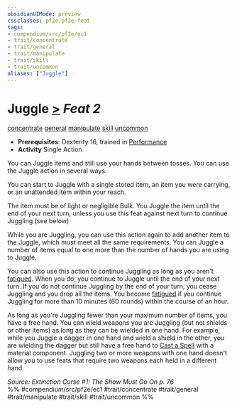 ```yaml
---
obsidianUIMode: preview
cssclasses: pf2e,pf2e-feat
tags:
- compendium/src/pf2e/ec1
- trait/concentrate
- trait/general
- trait/manipulate
- trait/skill
- trait/uncommon
aliases: ["Juggle"]
---
```

# Juggle  [>](rules/core-rulebook/chapter-9-playing-the-game.md#Actions "Single Action") *Feat 2*  
[concentrate](rules/traits/concentrate.md "Concentrate Action & Ability Trait")  [general](rules/traits/general.md "General Feat Trait")  [manipulate](rules/traits/manipulate.md "Manipulate General Trait")  [skill](rules/traits/skill.md "Skill Feat Trait")  [uncommon](rules/traits/uncommon.md "Uncommon Rarity Trait")  

- **Prerequisites**: Dexterity 16, trained in [Performance](compendium/skills.md#Performance)
- **Activity** Single Action

You can Juggle items and still use your hands between tosses. You can use the Juggle action in several ways.

You can start to Juggle with a single stored item, an item you were carrying, or an unattended item within your reach.

The item must be of light or negligible Bulk. You Juggle the item until the end of your next turn, unless you use this feat against next turn to continue Juggling (see below)

While you are Juggling, you can use this action again to add another item to the Juggle, which must meet all the same requirements. You can Juggle a number of items equal to one more than the number of hands you are using to Juggle.

You can also use this action to continue Juggling as long as you aren't [fatigued](rules/conditions.md#Fatigued). When you do, you continue to Juggle until the end of your next turn. If you do not continue Juggling by the end of your turn, you cease Juggling and you drop all the items. You become [fatigued](rules/conditions.md#Fatigued) if you continue Juggling for more than 10 minutes (60 rounds) within the course of an hour.

As long as you're Juggling fewer than your maximum number of items, you have a free hand. You can wield weapons you are Juggling (but not shields or other items) as long as they can be wielded in one hand. For example, while you Juggle a dagger in one hand and wield a shield in the other, you are wielding the dagger but still have a free hand to [Cast a Spell](rules/actions/cast-a-spell.md) with a material component. Juggling two or more weapons with one hand doesn't allow you to use feats that require two weapons each held in a different hand.

*Source: Extinction Curse #1: The Show Must Go On p. 76*  
%% #compendium/src/pf2e/ec1 #trait/concentrate #trait/general #trait/manipulate #trait/skill #trait/uncommon %%